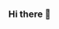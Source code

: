 ### Hi there 👋

<!--
**JenPorras/JenPorras** is a ✨ _special_ ✨ repository because its `README.md` (this file) appears on your GitHub profile.

Here are some ideas to get you started:

- 🔭 I’m currently working on ... My self
- 🌱 I’m currently learning ... ios, net core on Mac, Git, apiRest
- 👯 I’m looking to collaborate on ... Wil molina ... and any person need help
- 🤔 I’m looking for help with ... imparate una nuove lingua, more sur .net and back and frontend on .net framework
- 💬 Ask me about ... knowledge on humans languages (french, italien, German...latin coming)
- 📫 How to reach me: ... i don't know
- 😄 Pronouns: ... 
- ⚡ Fun fact: ... I don't know anything ... but I know a lot of things
-->
